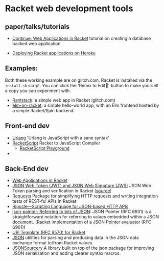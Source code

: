 # Racket web development tools

## paper/talks/tutorials

* [Continue: Web Applications in Racket](https://docs.racket-lang.org/continue) tutorial on creating a database backed web application

* [Deploying Racket applications on Heroku](https://lexi-lambda.github.io/blog/2015/08/22/deploying-racket-applications-on-heroku/)

## Examples: 
Both these working example are on glitch.com. Racket is installed via the `install.sh` script.
You can click the 'Remix to Edit🎤' button to make yourself a copy you can experiment with. 

* [Rantstack](https://glitch.com/~rantstack): a simple web app in Racket (glitch.com)
* [elm-on-racket](https://glitch.com~elm-on-racket): a simple hello-world app, with an Elm frontend hosted by a simple Racket/Spin backend.



## Front-end dev
* [Urlang](https://github.com/soegaard/urlang) 'Urlang is JavaScript with a sane syntax'
* [RacketScript](https://github.com/vishesh/racketscript) Racket to JavaScript Compiler
  * [RacketScript Playground](http://rapture.twistedplane.com:8080/)
* 
## Back-End dev
* [Web Applications in Racket](https://docs.racket-lang.org/web-server/)
* [JSON Web Token (JWT) and JSON Web Signature (JWS)](https://docs.racket-lang.org/jwt/) JSON Web Token parsing and verification in Racket ([source](https://github.com/RenaissanceBug/racket-jwt))
* [Requests](https://github.com/jackfirth/racket-request) Package for simplifying HTTP requests and writing integration tests of REST-ful APIs in Racket
* [Riposte—Scripting Language for JSON-based HTTP APIs](https://github.com/vicampo/riposte)
* [json-pointer: Referring to bits of JSON](https://github.com/jessealama/json-pointer): JSON Pointer (RFC 6901) is a straightforward notation for referring to values embedded within a JSON document. (Racket implementation of a JSON Pointer evaluator (RFC 6901))
* [URI Template (RFC 6570) for Racket](https://github.com/jessealama/uri-template)
* [JSON](https://docs.racket-lang.org/json/) utilities for parsing and producing data in the JSON data exchange format to/from Racket values.
* [JSONSourcery](https://docs.racket-lang.org/json-sourcery/) A library built on top of the json package for improving JSON serialization and adding clearer syntax macros.

